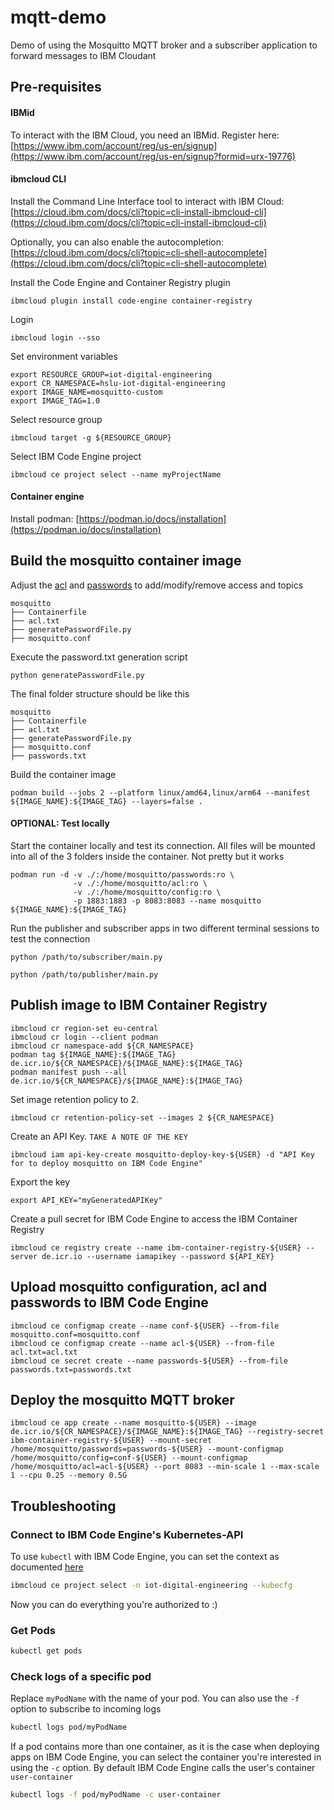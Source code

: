 # mqtt-demo

Demo of using the Mosquitto MQTT broker and a subscriber application to forward messages to IBM Cloudant

## Pre-requisites

#### IBMid

To interact with the IBM Cloud, you need an IBMid. Register here: [https://www.ibm.com/account/reg/us-en/signup](https://www.ibm.com/account/reg/us-en/signup?formid=urx-19776)

#### ibmcloud CLI

Install the Command Line Interface tool to interact with IBM Cloud:<br />
[https://cloud.ibm.com/docs/cli?topic=cli-install-ibmcloud-cli](https://cloud.ibm.com/docs/cli?topic=cli-install-ibmcloud-cli)

Optionally, you can also enable the autocompletion:<br />
[https://cloud.ibm.com/docs/cli?topic=cli-shell-autocomplete](https://cloud.ibm.com/docs/cli?topic=cli-shell-autocomplete)

Install the Code Engine and Container Registry plugin

```
ibmcloud plugin install code-engine container-registry
```

Login

```
ibmcloud login --sso
```

Set environment variables

```
export RESOURCE_GROUP=iot-digital-engineering
export CR_NAMESPACE=hslu-iot-digital-engineering
export IMAGE_NAME=mosquitto-custom
export IMAGE_TAG=1.0
```

Select resource group

```
ibmcloud target -g ${RESOURCE_GROUP}
```

Select IBM Code Engine project

```
ibmcloud ce project select --name myProjectName
```

#### Container engine

Install podman: [https://podman.io/docs/installation](https://podman.io/docs/installation)

## Build the mosquitto container image

Adjust the [acl](./acl.txt) and [passwords](./generatePasswordFile.py) to add/modify/remove access and topics

```
mosquitto
├── Containerfile
├── acl.txt
├── generatePasswordFile.py
├── mosquitto.conf
```

Execute the password.txt generation script

```
python generatePasswordFile.py
```

The final folder structure should be like this

```
mosquitto
├── Containerfile
├── acl.txt
├── generatePasswordFile.py
├── mosquitto.conf
├── passwords.txt
```

Build the container image

```
podman build --jobs 2 --platform linux/amd64,linux/arm64 --manifest ${IMAGE_NAME}:${IMAGE_TAG} --layers=false .
```

#### OPTIONAL: Test locally

Start the container locally and test its connection. All files will be mounted into all of the 3 folders inside the container. Not pretty but it works

```
podman run -d -v ./:/home/mosquitto/passwords:ro \
              -v ./:/home/mosquitto/acl:ro \
              -v ./:/home/mosquitto/config:ro \
              -p 1883:1883 -p 8083:8083 --name mosquitto ${IMAGE_NAME}:${IMAGE_TAG}
```

Run the publisher and subscriber apps in two different terminal sessions to test the connection

```
python /path/to/subscriber/main.py
```

```
python /path/to/publisher/main.py
```

## Publish image to IBM Container Registry

```
ibmcloud cr region-set eu-central
ibmcloud cr login --client podman
ibmcloud cr namespace-add ${CR_NAMESPACE}
podman tag ${IMAGE_NAME}:${IMAGE_TAG} de.icr.io/${CR_NAMESPACE}/${IMAGE_NAME}:${IMAGE_TAG}
podman manifest push --all de.icr.io/${CR_NAMESPACE}/${IMAGE_NAME}:${IMAGE_TAG}
```

Set image retention policy to 2.

```
ibmcloud cr retention-policy-set --images 2 ${CR_NAMESPACE}
```

Create an API Key. `TAKE A NOTE OF THE KEY`

```
ibmcloud iam api-key-create mosquitto-deploy-key-${USER} -d "API Key for to deploy mosquitto on IBM Code Engine"
```

Export the key

```
export API_KEY="myGeneratedAPIKey"
```

Create a pull secret for IBM Code Engine to access the IBM Container Registry

```
ibmcloud ce registry create --name ibm-container-registry-${USER} --server de.icr.io --username iamapikey --password ${API_KEY}
```

## Upload mosquitto configuration, acl and passwords to IBM Code Engine

```
ibmcloud ce configmap create --name conf-${USER} --from-file mosquitto.conf=mosquitto.conf
ibmcloud ce configmap create --name acl-${USER} --from-file acl.txt=acl.txt
ibmcloud ce secret create --name passwords-${USER} --from-file passwords.txt=passwords.txt
```

## Deploy the mosquitto MQTT broker

```
ibmcloud ce app create --name mosquitto-${USER} --image de.icr.io/${CR_NAMESPACE}/${IMAGE_NAME}:${IMAGE_TAG} --registry-secret ibm-container-registry-${USER} --mount-secret /home/mosquitto/passwords=passwords-${USER} --mount-configmap /home/mosquitto/config=conf-${USER} --mount-configmap /home/mosquitto/acl=acl-${USER} --port 8083 --min-scale 1 --max-scale 1 --cpu 0.25 --memory 0.5G
```

## Troubleshooting

### Connect to IBM Code Engine's Kubernetes-API

To use `kubectl` with IBM Code Engine, you can set the context as documented [here](https://cloud.ibm.com/docs/codeengine?topic=codeengine-kubernetes)

```bash
ibmcloud ce project select -n iot-digital-engineering --kubecfg
```

Now you can do everything you're authorized to :)

### Get Pods

```bash
kubectl get pods
```

### Check logs of a specific pod

Replace `myPodName` with the name of your pod. You can also use the `-f` option to subscribe to incoming logs

```bash
kubectl logs pod/myPodName
```

If a pod contains more than one container, as it is the case when deploying apps on IBM Code Engine, you can select the container you're interested in using the `-c` option. By default IBM Code Engine calls the user's container `user-container`

```bash
kubectl logs -f pod/myPodName -c user-container
```

